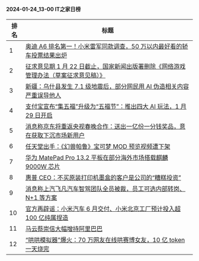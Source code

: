 #### 2024-01-24_13-00  IT之家日榜

| 排名 | 标题|
| --- | ---|
| 1 | [奥迪 A6 排名第一！小米雷军同款调查，50 万以内最好看的轿车投票结果出炉](https://www.ithome.com/0/746/842.htm) |
| 2 | [征求意见期 1 月 22 日截止，国家新闻出版署删除《网络游戏管理办法（草案征求意见稿）》](https://www.ithome.com/0/746/783.htm) |
| 3 | [新疆：乌什县发生 7.1 级地震后，部分网民用 AI 伪造相关内容严重误导他人](https://www.ithome.com/0/746/825.htm) |
| 4 | [支付宝宣布“集五福”升级为“五福节”：推出四大 AI 玩法，1 月 29 日开启](https://www.ithome.com/0/746/771.htm) |
| 5 | [消息称京东将重返央视春晚合作：送出一亿份一分钱奖品，意在获取下沉市场新用户](https://www.ithome.com/0/746/836.htm) |
| 6 | [任天堂出手：《幻兽帕鲁》宝可梦 MOD 预览视频遭下架](https://www.ithome.com/0/746/850.htm) |
| 7 | [华为 MatePad Pro 13.2 平板在部分海外市场搭载麒麟 9000W 芯片](https://www.ithome.com/0/746/762.htm) |
| 8 | [惠普 CEO：不买原装打印机墨盒的客户是公司的“糟糕投资”](https://www.ithome.com/0/746/808.htm) |
| 9 | [消息称上汽飞凡汽车智驾团队全员被裁，员工可选内部转岗、N+1 等方案](https://www.ithome.com/0/746/848.htm) |
| 10 | [官方再辟谣：小米汽车 6 月交付、小米北京工厂预计投入超 100 亿纯属捏造](https://www.ithome.com/0/746/844.htm) |
| 11 | [马云蔡崇信大幅增持阿里巴巴](https://www.ithome.com/0/746/859.htm) |
| 12 | [“哄哄模拟器”爆火：70 万网友在线哄赛博女友，10 亿 token 一天烧完](https://www.ithome.com/0/746/797.htm) |
